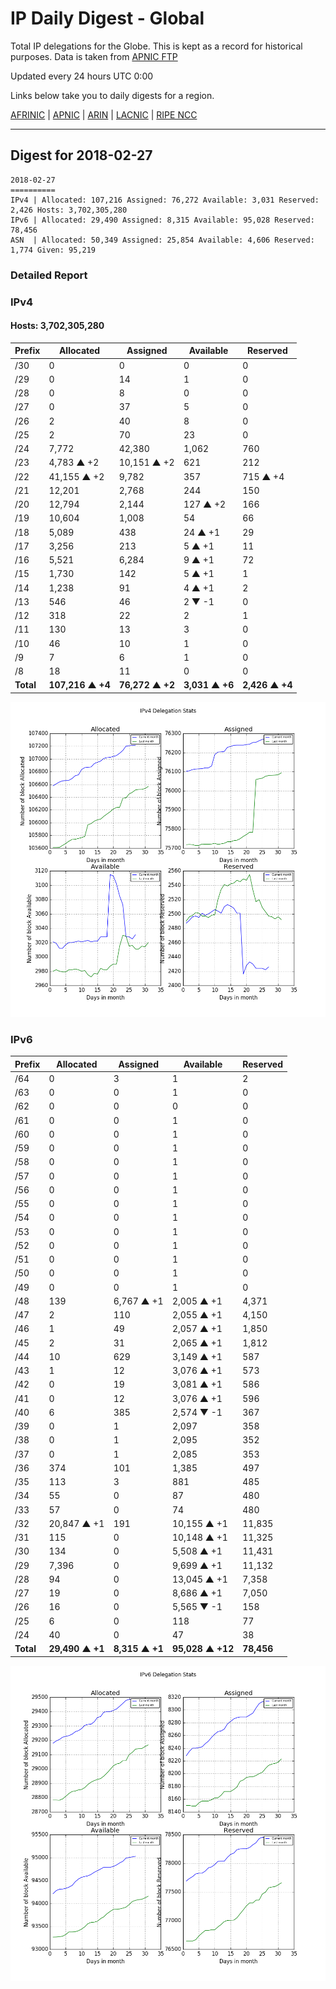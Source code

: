 # IP Daily Digest - Global

Total IP delegations for the Globe. This is kept as a record for historical purposes. Data is taken from [APNIC FTP](https://ftp.apnic.net/)

Updated every 24 hours UTC 0:00

Links below take you to daily digests for a region.

[AFRINIC](./archives/AFRINIC/) | [APNIC](./archives/APNIC/) | [ARIN](./archives/ARIN/) | [LACNIC](./archives/LACNIC/) | [RIPE NCC](./archives/RIPE_NCC/)

---

## Digest for 2018-02-27
```
2018-02-27
==========
IPv4 | Allocated: 107,216 Assigned: 76,272 Available: 3,031 Reserved: 2,426 Hosts: 3,702,305,280
IPv6 | Allocated: 29,490 Assigned: 8,315 Available: 95,028 Reserved: 78,456
ASN  | Allocated: 50,349 Assigned: 25,854 Available: 4,606 Reserved: 1,774 Given: 95,219
```

### Detailed Report

### IPv4

#### Hosts: **3,702,305,280**

| Prefix | Allocated | Assigned | Available | Reserved |
| ----- | ----- | ----- | ----- | ----- |
| /30 | 0 | 0 | 0 | 0 |
| /29 | 0 | 14 | 1 | 0 |
| /28 | 0 | 8 | 0 | 0 |
| /27 | 0 | 37 | 5 | 0 |
| /26 | 2 | 40 | 8 | 0 |
| /25 | 2 | 70 | 23 | 0 |
| /24 | 7,772 | 42,380 | 1,062 | 760 |
| /23 | 4,783 ▲ +2 | 10,151 ▲ +2 | 621 | 212 |
| /22 | 41,155 ▲ +2 | 9,782 | 357 | 715 ▲ +4 |
| /21 | 12,201 | 2,768 | 244 | 150 |
| /20 | 12,794 | 2,144 | 127 ▲ +2 | 166 |
| /19 | 10,604 | 1,008 | 54 | 66 |
| /18 | 5,089 | 438 | 24 ▲ +1 | 29 |
| /17 | 3,256 | 213 | 5 ▲ +1 | 11 |
| /16 | 5,521 | 6,284 | 9 ▲ +1 | 72 |
| /15 | 1,730 | 142 | 5 ▲ +1 | 1 |
| /14 | 1,238 | 91 | 4 ▲ +1 | 2 |
| /13 | 546 | 46 | 2 ▼ -1 | 0 |
| /12 | 318 | 22 | 2 | 1 |
| /11 | 130 | 13 | 3 | 0 |
| /10 | 46 | 10 | 1 | 0 |
| /9 | 7 | 6 | 1 | 0 |
| /8 | 18 | 11 | 0 | 0 |
| **Total** | **107,216 ▲ +4** | **76,272 ▲ +2** | **3,031 ▲ +6** | **2,426 ▲ +4** |

![ipv4-stats](ipv4-figure.png)

### IPv6

| Prefix | Allocated | Assigned | Available | Reserved |
| ----- | ----- | ----- | ----- | ----- |
| /64 | 0 | 3 | 1 | 2 |
| /63 | 0 | 0 | 1 | 0 |
| /62 | 0 | 0 | 0 | 0 |
| /61 | 0 | 0 | 1 | 0 |
| /60 | 0 | 0 | 1 | 0 |
| /59 | 0 | 0 | 1 | 0 |
| /58 | 0 | 0 | 1 | 0 |
| /57 | 0 | 0 | 1 | 0 |
| /56 | 0 | 0 | 1 | 0 |
| /55 | 0 | 0 | 1 | 0 |
| /54 | 0 | 0 | 1 | 0 |
| /53 | 0 | 0 | 1 | 0 |
| /52 | 0 | 0 | 1 | 0 |
| /51 | 0 | 0 | 1 | 0 |
| /50 | 0 | 0 | 1 | 0 |
| /49 | 0 | 0 | 1 | 0 |
| /48 | 139 | 6,767 ▲ +1 | 2,005 ▲ +1 | 4,371 |
| /47 | 2 | 110 | 2,055 ▲ +1 | 4,150 |
| /46 | 1 | 49 | 2,057 ▲ +1 | 1,850 |
| /45 | 2 | 31 | 2,065 ▲ +1 | 1,812 |
| /44 | 10 | 629 | 3,149 ▲ +1 | 587 |
| /43 | 1 | 12 | 3,076 ▲ +1 | 573 |
| /42 | 0 | 19 | 3,081 ▲ +1 | 586 |
| /41 | 0 | 12 | 3,076 ▲ +1 | 596 |
| /40 | 6 | 385 | 2,574 ▼ -1 | 367 |
| /39 | 0 | 1 | 2,097 | 358 |
| /38 | 0 | 1 | 2,095 | 352 |
| /37 | 0 | 1 | 2,085 | 353 |
| /36 | 374 | 101 | 1,385 | 497 |
| /35 | 113 | 3 | 881 | 485 |
| /34 | 55 | 0 | 87 | 480 |
| /33 | 57 | 0 | 74 | 480 |
| /32 | 20,847 ▲ +1 | 191 | 10,155 ▲ +1 | 11,835 |
| /31 | 115 | 0 | 10,148 ▲ +1 | 11,325 |
| /30 | 134 | 0 | 5,508 ▲ +1 | 11,431 |
| /29 | 7,396 | 0 | 9,699 ▲ +1 | 11,132 |
| /28 | 94 | 0 | 13,045 ▲ +1 | 7,358 |
| /27 | 19 | 0 | 8,686 ▲ +1 | 7,050 |
| /26 | 16 | 0 | 5,565 ▼ -1 | 158 |
| /25 | 6 | 0 | 118 | 77 |
| /24 | 40 | 0 | 47 | 38 |
| **Total** | **29,490 ▲ +1** | **8,315 ▲ +1** | **95,028 ▲ +12** | **78,456** |

![ipv6-stats](ipv6-figure.png)
